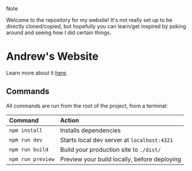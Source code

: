 > [!NOTE]  
> Welcome to the repository for my website! It's not really set up to be directly cloned/copied, but hopefully you can learn/get inspired by poking around and seeing how I did certain things.

# Andrew's Website

Learn more about it [here](https://www.amoses.dev/about/).

## Commands

All commands are run from the root of the project, from a terminal:

| Command           | Action                                       |
| :---------------- | :------------------------------------------- |
| `npm install`     | Installs dependencies                        |
| `npm run dev`     | Starts local dev server at `localhost:4321`  |
| `npm run build`   | Build your production site to `./dist/`      |
| `npm run preview` | Preview your build locally, before deploying |
